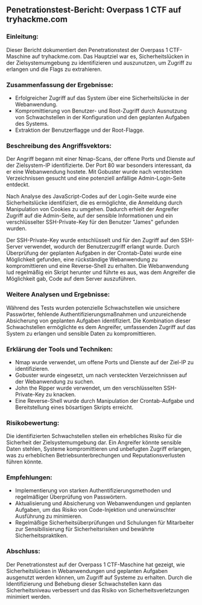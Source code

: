 ## Penetrationstest-Bericht: Overpass 1 CTF auf tryhackme.com

### Einleitung:
Dieser Bericht dokumentiert den Penetrationstest der Overpass 1 CTF-Maschine auf tryhackme.com. Das Hauptziel war es, Sicherheitslücken in der Zielsystemumgebung zu identifizieren und auszunutzen, um Zugriff zu erlangen und die Flags zu extrahieren.

### Zusammenfassung der Ergebnisse:
- Erfolgreicher Zugriff auf das System über eine Sicherheitslücke in der Webanwendung.
- Kompromittierung von Benutzer- und Root-Zugriff durch Ausnutzung von Schwachstellen in der Konfiguration und den geplanten Aufgaben des Systems.
- Extraktion der Benutzerflagge und der Root-Flagge.

### Beschreibung des Angriffsvektors:
Der Angriff begann mit einer Nmap-Scans, der offene Ports und Dienste auf der Zielsystem-IP identifizierte. Der Port 80 war besonders interessant, da er eine Webanwendung hostete. Mit Gobuster wurde nach versteckten Verzeichnissen gesucht und eine potenziell anfällige Admin-Login-Seite entdeckt.

Nach Analyse des JavaScript-Codes auf der Login-Seite wurde eine Sicherheitslücke identifiziert, die es ermöglichte, die Anmeldung durch Manipulation von Cookies zu umgehen. Dadurch erhielt der Angreifer Zugriff auf die Admin-Seite, auf der sensible Informationen und ein verschlüsselter SSH-Private-Key für den Benutzer "James" gefunden wurden.

Der SSH-Private-Key wurde entschlüsselt und für den Zugriff auf den SSH-Server verwendet, wodurch der Benutzerzugriff erlangt wurde. Durch Überprüfung der geplanten Aufgaben in der Crontab-Datei wurde eine Möglichkeit gefunden, eine rückständige Webanwendung zu kompromittieren und eine Reverse-Shell zu erhalten. Die Webanwendung lud regelmäßig ein Skript herunter und führte es aus, was dem Angreifer die Möglichkeit gab, Code auf dem Server auszuführen.

### Weitere Analysen und Ergebnisse:
Während des Tests wurden potenzielle Schwachstellen wie unsichere Passwörter, fehlende Authentifizierungsmaßnahmen und unzureichende Absicherung von geplanten Aufgaben identifiziert. Die Kombination dieser Schwachstellen ermöglichte es dem Angreifer, umfassenden Zugriff auf das System zu erlangen und sensible Daten zu kompromittieren.

### Erklärung der Tools und Techniken:
- Nmap wurde verwendet, um offene Ports und Dienste auf der Ziel-IP zu identifizieren.
- Gobuster wurde eingesetzt, um nach versteckten Verzeichnissen auf der Webanwendung zu suchen.
- John the Ripper wurde verwendet, um den verschlüsselten SSH-Private-Key zu knacken.
- Eine Reverse-Shell wurde durch Manipulation der Crontab-Aufgabe und Bereitstellung eines bösartigen Skripts erreicht.

### Risikobewertung:
Die identifizierten Schwachstellen stellen ein erhebliches Risiko für die Sicherheit der Zielsystemumgebung dar. Ein Angreifer könnte sensible Daten stehlen, Systeme kompromittieren und unbefugten Zugriff erlangen, was zu erheblichen Betriebsunterbrechungen und Reputationsverlusten führen könnte.

### Empfehlungen:
- Implementierung von starken Authentifizierungsmethoden und regelmäßiger Überprüfung von Passwörtern.
- Aktualisierung und Absicherung von Webanwendungen und geplanten Aufgaben, um das Risiko von Code-Injektion und unerwünschter Ausführung zu minimieren.
- Regelmäßige Sicherheitsüberprüfungen und Schulungen für Mitarbeiter zur Sensibilisierung für Sicherheitsrisiken und bewährte Sicherheitspraktiken.

### Abschluss:
Der Penetrationstest auf der Overpass 1 CTF-Maschine hat gezeigt, wie Sicherheitslücken in Webanwendungen und geplanten Aufgaben ausgenutzt werden können, um Zugriff auf Systeme zu erhalten. Durch die Identifizierung und Behebung dieser Schwachstellen kann das Sicherheitsniveau verbessert und das Risiko von Sicherheitsverletzungen minimiert werden.
